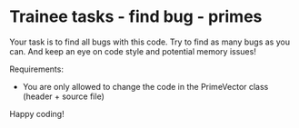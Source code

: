 # Trainee tasks - find bug - primes
Your task is to find all bugs with this code.
Try to find as many bugs as you can. 
And keep an eye on code style and potential memory issues!

Requirements:
- You are only allowed to change the code in the PrimeVector class (header + source file)

Happy coding!